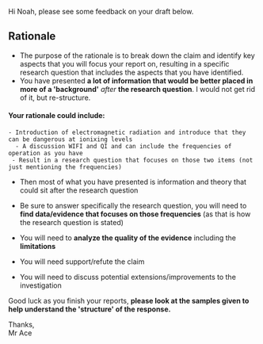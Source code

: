 Hi Noah, please see some feedback on your draft below.
## Rationale
 - The purpose of the rationale is to break down the claim and identify key aspects that you will focus your report on, resulting in a specific research question that includes the aspects that you have identified. 
 - You have presented **a lot of information that would be better placed in more of a 'background'** *after* **the research question**. I would not get rid of it, but re-structure.
#### Your rationale could include:
	- Introduction of electromagnetic radiation and introduce that they can be dangerous at ionixing levels
	  - A discussion WIFI and QI and can include the frequencies of operation as you have
	 - Result in a research question that focuses on those two items (not just mentioning the frequencies)


- Then most of what you have presented is information and theory that could sit after the research question

- Be sure to answer specifically the research question, you will need to **find data/evidence that focuses on those frequencies** (as that is how the research question is stated)

- You will need to **analyze the quality of the evidence** including the **limitations**

- You will need support/refute the claim

- You will need to discuss potential extensions/improvements to the investigation

  
Good luck as you finish your reports, **please look at the samples given to help understand the 'structure' of the response.**  
  
Thanks,  
Mr Ace